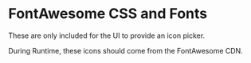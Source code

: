 # FontAwesome CSS and Fonts

These are only included for the UI to provide an icon picker. 

During Runtime, these icons should come from the FontAwesome CDN.